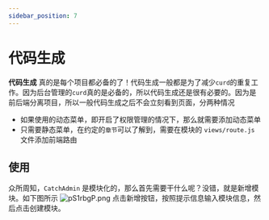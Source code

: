 ```yaml
---
sidebar_position: 7
---
```


# 代码生成

**代码生成** 真的是每个项目都必备的了！代码生成一般都是为了减少`curd`的重复工作。因为后台管理的`curd`真的是必备的，所以代码生成还是很有必要的。因为是前后端分离项目，所以一般代码生成之后不会立刻看到页面，分两种情况
- 如果使用的动态菜单，即开启了权限管理的情况下，那么就需要添加动态菜单
- 只需要静态菜单，在约定的`章节`可以了解到，需要在模块的 `views/route.js` 文件添加前端路由


## 使用
众所周知，`CatchAdmin` 是模块化的，那么首先需要干什么呢？没错，就是新增模块。如下图所示
![pS1rbgP.png](https://s1.ax1x.com/2023/01/17/pS1rbgP.png)
点击新增按钮，按照提示信息输入模块信息，然后点击创建模块。